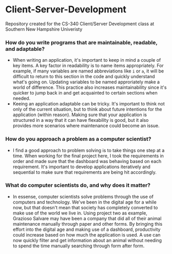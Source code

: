 # Client-Server-Development
Repository created for the CS-340 Client/Server Development class at Southern New Hampshire Univeristy

 ### How do you write programs that are maintainable, readable, and adaptable?
 - When writing an application, it's important to keep in mind a couple of key items. A key factor in readability is to name items appropriately. For example, if many variables are named abbreviations like ```i``` or ```a```, it will be difficult to return to this section in the code and quickly understand what's going on. Updating variables to be named approriately make a world of difference. This practice also increases maintainability since it's quicker to jump back in and get acquainted to certain sections when needed. 
 - Keeing an application adaptable can be tricky. It's important to think not only of the current situation, but to think about future intentions for the application (within reason). Making sure that your application is structured in a way that it can have flexability is good, but it also provides more scenarios where maintenance could become an issue. 

### How do you approach a problem as a computer scientist?
- I find a good approach to problem solving is to take things one step at a time. When working for the final project here, I took the requirements in order and made sure that the dashboard was behaving based on each requirement. It's important to develop applications iteratively and sequential to make sure that requirements are being hit accordingly.

### What do computer scientists do, and why does it matter?
- In essense, computer scientists solve problems through the use of computers and technology. We've been in the digital age for a while now, but that doesn't mean that society has completely converted to make use of the world we live in. Using project two as example, Grazioso Salvare may have been a company that did all of their animal maintenance manually through paper and other forms. By bringing this effort into the digital age and making use of a dashboard, productivity could increase based on how much the application is used. A use can now quickly filter and get information about an animal without needing to spend the time manually searching through form after form. 
